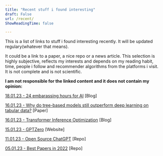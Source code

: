 ```yaml
---
title: "Recent stuff i found interesting"
draft: False
url: /recent/
ShowReadingTime: false

---
```


This is a list of links to stuff i found interesting recently. It will be updated regulary(whatever that means).

It could be a link to a paper, a nice repo or a news article. This selection is highly subjective, reflects my interests and depends on my reading habit, time, people i follow and recommender algorithms from the platforms i visit. It is not complete and is not scientific.

**I am not responsible for the linked content and it does not contain my opinion:**

[18.01.23 - 24 embarassing hours for AI](https://garymarcus.substack.com/p/24-seriously-embarrassing-hours-for?sd=pf) [Blog]

[16.01.23 - Why do tree-based models still outperform deep learning on tabular data?](https://arxiv.org/abs/2207.08815) [Paper]

[16.01.23 - Transformer Inference Optimization](https://lilianweng.github.io/posts/2023-01-10-inference-optimization/) [Blog]

[15.01.23 - GPTZero](https://gptzero.me) [Website]

[11.01.23 - Open Source ChatGPT](https://github.com/lucidrains/PaLM-rlhf-pytorch) [Repo]

[05.01.23 - Best Papers in 2022](https://github.com/louisfb01/best_AI_papers_2022) [Repo]

